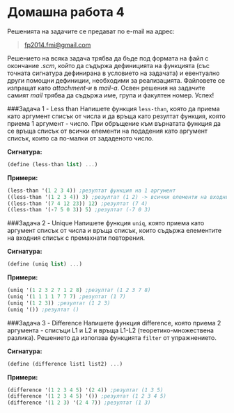 Домашна работа 4
=========

Решенията на задачите се предават по e-mail на адрес:

>fp2014.fmi@gmail.com

Решението на всяка задача трябва да бъде под формата на файл с окончание *.scm*, който да съдържа дефиницията на функцията (със точната сигнатура дефинирана в условието на задачата) и евентуално други помощни дефиниции, необходими за реализацията. Файловете се изпращат като *attachment-и* в *mail-a*. Освен решения на задачите самият *mail* трябва да съдържа име, група и факултен номер. Успех!

###Задача 1 - Less than
Напишете функция `less-than`, която да приема като аргумент списък от числа и да връща като резултат функция, която приема 1 аргумент - число. При обръщение към върнатата функция да се връща списък от всички елементи на подадения като аргумент списък, които са по-малки от зададеното число.

**Сигнатура:**

```scm
(define (less-than list) ...)
```

**Примери:**

```scm
(less-than '(1 2 3 4)) ;резултат функция на 1 аргумент
((less-than '(1 2 3 4)) 3) ;резултат (1 2) -> всички елементи на входния списък, които са по-малки от 3
((less-than '(7 4 12 23)) 12) ;резултат (7 4)
((less-than '(-7 5 0 3)) 5) ;резултат (-7 0 3)
```

###Задача 2 - Unique
Напишете функция `uniq`, която приема като аргумент списък от числа и връща списък, които съдържа елементите на входния списък с премахнати повторения.

**Сигнатура:**

```scm
(define (uniq list) ...)
```

**Примери:**

```scm
(uniq '(1 2 3 2 7 1 2 8) ;резултат (1 2 3 7 8)
(uniq '(1 1 1 1 7 7 7) ;резултат (1 7)
(uniq '(1 2 3)) ;резултат (1 2 3)
(uniq '()) ;резултат ()
```

###Задача 3 - Difference
Напишете функция difference, която приема 2 аргумента - списъци L1 и L2 и връща L1-L2 (теоретико-множествена разлика). Решението да използва функцията `filter` от упражнението.

**Сигнатура:**

```scm
(define (difference list1 list2) ...)
```

**Примери:**

```scm
(difference '(1 2 3 4 5) '(2 4)) ;резултат (1 3 5)
(difference '(1 2 3 4 5) '()) ;резултат (1 2 3 4 5)
(difference '(1 2 3) '(2 4 7)) ;резултат (1 3)
```
